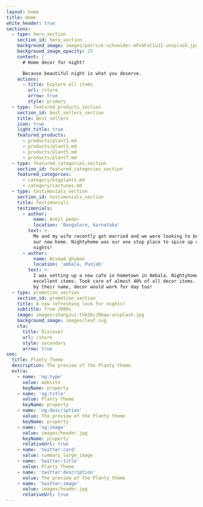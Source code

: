 ```yaml
---
layout: home
title: Home
white_header: true
sections:
  - type: hero_section
    section_id: hero_section
    background_image: images/patrick-schneider-mFnbFaCIu1I-unsplash.jpg
    background_image_opacity: 25
    content: |
      # Home decor for night!

      Because beautiful night is what you deserve.
    actions:
      - title: Explore all items
        url: /store
        arrow: true
        style: primary
  - type: featured_products_section
    section_id: best_sellers_section
    title: Best sellers
    icon: true
    light_title: true
    featured_products:
      - products/plant1.md
      - products/plant3.md
      - products/plant5.md
      - products/plant7.md
  - type: featured_categories_section
    section_id: featured_categories_section
    featured_categories:
      - category/bigplants.md
      - category/cactuses.md
  - type: testimonials_section
    section_id: testimonials_section
    title: Testimonials
    testimonials:
      - author:
          name: Ankit podar
          location: 'Bangalore, karnataka'
        text: >-
          Me and my wife recently got married and we were looking to beautify
          our new home. Nightyhome was our one stop place to spice up our
          nights!
      - author:
          name: Wismad ghuman
          location: 'ambala, Punjab'
        text: >-
          I was setting up a new cafe in hometown in Ambala. Nightyhome has
          excellent items. Took care of almost 40% of all decor items. Dont go
          by their name, decor would work for day too!
  - type: promotion_section
    section_id: promotion_section
    title: A new refreshing look for nights!
    subtitle: from 200Rs
    image: images/zhangzui-th63bcJ06qw-unsplash.jpg
    background_image: images/leaf.svg
    cta:
      title: Discover
      url: /store
      style: secondary
      arrow: true
seo:
  title: Planty Theme
  description: The preview of the Planty theme
  extra:
    - name: 'og:type'
      value: website
      keyName: property
    - name: 'og:title'
      value: Planty Theme
      keyName: property
    - name: 'og:description'
      value: The preview of the Planty theme
      keyName: property
    - name: 'og:image'
      value: images/header.jpg
      keyName: property
      relativeUrl: true
    - name: 'twitter:card'
      value: summary_large_image
    - name: 'twitter:title'
      value: Planty Theme
    - name: 'twitter:description'
      value: The preview of the Planty theme
    - name: 'twitter:image'
      value: images/header.jpg
      relativeUrl: true
---
```

